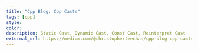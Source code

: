 ```yaml
---
title: "Cpp Blog: Cpp Casts"
tags: [cpp]
style:
color:
description: Static Cast, Dynamic Cast, Const Cast, Reinterpret Cast
external_url: https://medium.com/@christophertzechan/cpp-blog-cpp-casts-static-dynamic-const-reinterpret-45e842bf222a?source=friends_link&sk=3ec4a0c47cfb0816843dde4ba71d6118
---
```


